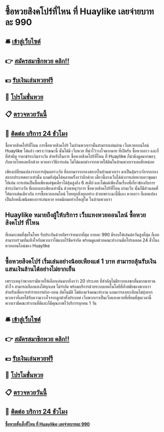 # ซื้อหวยสิงคโปร์ที่ไหน ที่ Huaylike เลยจ่ายบาทละ 990

## 🛎 [เข้าสู่เว็บไซต์](https://bit.ly/3QRjRz1)
## 👉 [สมัครสมาชิกหวย คลิก!!](https://bit.ly/3QRjRz1)
## 💵 [รับเงินเล่นหวยฟรี](https://bit.ly/3Dvrhoo)
## 👑 [โปรโมชั่นหวย](https://bit.ly/3Dvrhoo)
## 📋 [ตรวจหวยวันนี้](https://bit.ly/3Dvrhoo)
## 📱 [ติดต่อ บริการ 24 ชัวโมง](https://bit.ly/3Dvrhoo)

ซื้อหวยสิงคโปร์ที่ไหน การซื้อหวยสิงคโปร์ ในบ้านพวกเรานั้นสามารถเล่นผ่าน เว็บหวยออนไลน์ Huaylike ได้แล้ว เพราะว่าขณะนี้ นั้นได้มี เว็บหวย ที่น่าไว้วางใจมากมาย ที่เปิดรับ ซื้อหวยลาว และก็ที่สำคัญ ราคาชำระเงินรางวัล สำหรับในการ ซื้อหวยสิงคโปร์ที่ไหน ที่ Huaylike ก็น่าดึงดูดมากพอๆกับหวยไทยเลยอีกด้วย หวยลาววิธีการเล่น ไม่ได้แตกต่างจากหวยใต้ดินในบ้านพวกเราเลยสักหน่อย 

เพียงเปลี่ยนแปลงจากการลุ้นผลรางวัล ที่ออกมาจากกองสลากในบ้านพวกเรา มาเป็นลุ้นรางวัลจากกองสลากประเทศลาวเท่านั้น แถมยังลุ้นได้หลายครั้งกว่าอีกด้วย เดี๋ยวนี้บางเว็บได้นำการเล่ยหวยลาวชุดมาให้เล่น การเล่นเป็นซื้อเพียงแค่ชุดเดียวได้ลุ้นสูงถึง 6 สเต็ป และไม่แค่เพียงในเรื่องที่เกี่ยวข้องกับการชำระเงินรางวัล ที่เยอะแยะเพียงเท่านั้น ด้วยเหตุว่าการ ซื้อหวยสิงคโปร์ที่ไหน ผ่านเว็บ นั้นก็มีส่วนลดที่ให้มากเช่นเดียวกับ การซื้อหวยออนไลน์ ไทยทุกสิ่งทุกอย่าง ด้วยเพราะฉะนี้นี่เอง หวยลาว ก็เลยแปลงเป็นอีกหนึ่งชนิดของการเล่นหวย ยอดนิยมอย่างใหญ่โต ในบ้านพวกเรา

## Huaylike หมายถึงผู้ให้บริการ เว็บแทงหวยออนไลน์ ซื้อหวยสิงคโปร์ ที่ไหน
ที่เหมาะสมที่สุดในไทย รับประกันด้วยอัตราจ่ายมากที่สุด บาทละ 990 มีรอบให้เล่นต่อวันสูงที่สุด ก็เลยสามารถร่วมบันเทิงใจกับพวกเราได้แบบไร้ขีดจำกัด พร้อมดูแลด้วยคณะทำงานมือโปรตลอด 24 ชั่วโมง หวยออนไลน์ของ Huaylike 

## ซื้อหวยสิงคโปร์ เริ่มเล่นอย่างน้อยเพียงแต่ 1 บาท สามารถลุ้นรับเงินแสนเงินล้านได้อย่างไม่ยากเย็น 
เพราะเหตุว่าพวกเรามีหวยให้เลือกเล่นมากยิ่งกว่า 20 ประเภท ที่สำคัญไม่มีระบบเลขกลั้นมากมายวนหัวใจ สามารถเลือกแทงได้ทุกเลข ไม่จำกัด พร้อมบริการด้วยระบบเทคโนโลยีที่ล้ำสมัยของพวกเรา สำหรับเพื่อการทำรายการฝาก-ถอน อัตโนมัติ ไม่ต้องแจ้งคณะทำงาน แถมการลงทะเบียนไม่ยุ่งยาก พวกเราก็เลยได้รับความวางใจจากลูกค้าทั้งประเทศ เว็บพวกเราเป็นเว็บแทงหวยที่เยี่ยมที่สุดเวลานี้ พวกเรามีคณะทำงานที่ดีและก็มีคุณภาพไว้บริการทุกคน 1 วัน

## 🛎 [เข้าสู่เว็บไซต์](https://bit.ly/3QRjRz1)
## 👉 [สมัครสมาชิกหวย คลิก!!](https://bit.ly/3QRjRz1)
## 💵 [รับเงินเล่นหวยฟรี](https://bit.ly/3Dvrhoo)
## 👑 [โปรโมชั่นหวย](https://bit.ly/3Dvrhoo)
## 📋 [ตรวจหวยวันนี้](https://bit.ly/3Dvrhoo)
## 📱 [ติดต่อ บริการ 24 ชัวโมง](https://bit.ly/3Dvrhoo)

#### [ซื้อหวยฮั่งเส็งที่ไหน ที่ Huaylike เลยจ่ายบาทละ 990](https://atom.io/themes/ซื้อหวยฮั่งเส็งที่ไหน%20ที่%20Huaylike%20เลยจ่ายบาทละ%20990)
